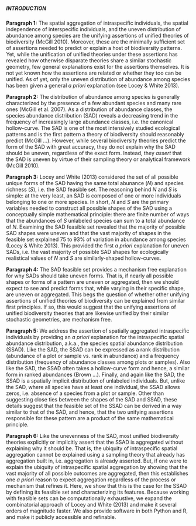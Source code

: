 ##### INTRODUCTION

**Paragraph 1:** The spatial aggregation of intraspecific individuals, the spatial independence of interspecific individuals, and the uneven distribution of abundance among species are the unifying assertions of unified theories of biodiversity (McGill 2010). 
Moreover, these are the minimally sufficient set of assertions needed to predict or explain a host of biodiversity patterns. 
Yet, while the unification of unified theories under these assertions has revealed how otherwise disparate theories share a similar stochastic geometry, few general explanations exist for the assertions themselves. 
It is not yet known how the assertions are related or whether they too can be unified. 
As of yet, only the uneven distribution of abundance among species has been given a general *a priori* explanation (see Locey & White 2013).

**Paragraph 2:** The distribution of abundance among species is generally characterized by the presence of a few abundant species and many rare ones (McGill et al. 2007).
As a distribution of abundance classes, the species abundance distribution (SAD) reveals a decreasing trend in the frequency of increasingly large abundance classes, i.e. the canonical hollow-curve.
The SAD is one of the most intensively studied ecological patterns and is the first pattern a theory of biodiversity should reasonably predict (McGill ...). 
However, while several biodiversity theories predict the form of the SAD with great accuracy, they do not explain why the SAD should be uneven, regardless of the exact form. 
Instead, they *assert* that the SAD is uneven by virtue of their sampling theory or analytical framework (McGill 2010).

**Paragraph 3:** Locey and White (2013) considered the set of all possible unique forms of the SAD having the same total abunance (*N*) and species richness (*S*), i.e. the SAD feasible set. 
The reasoning behind *N* and *S* is simple: at the very least, an SAD is composed of one or more individuals belonging to one or more species.
In short, *N* and *S* are the primary variables needed to construct all possible shapes of the SAD using a conceptually simple mathematical principle: there are finite number of ways that the abundances of *S* unlabeled species can sum to a total abundance of *N*.
Examining the SAD feasible set revealed that the majority of possible SAD shapes were uneven and that the vast majority of shapes in the feasible set explained 75 to 93% of variation in abundance among species (Locey & White 2013).
This provided the first *a priori* explanation for uneven SADs, i.e. the vast majority of possible SAD shapes for ecologically realistical values of *N* and *S* are similarly-shaped hollow-curves.

**Paragraph 4:** The SAD feasible set provides a mechanism free explanation for why SADs should take uneven forms.
That is, if nearly all possible shapes or forms of a pattern are uneven or aggregated, then we should expect to see and predict forms that, while varying in their specific shape, are uneven or aggregated.
This begs the question of whether other unifying assertions of unified theories of biodiversity can be explained from similar first principles.
If so, this would suggest that the unifying assertions of unified biodiversity theories that are likewise unified by their similar stochastic geometries, are mechanism free.


**Paragraph 5:**
We address the assertion of spatially aggregated intraspecific individuals by providing an *a priori* explanation for the intraspecific spatial abundance distribution, a.k.a., the species spatial abundance distribution (SSAD). Like the SAD, the SSAD can be expressed as a rank distribution (abundance of a plot or sample vs. rank in abundance) and a frequency distribution (frequency of abundance classes among plots or samples). Also like the SAD, the SSAD often takes a hollow-curve form and hence, a similar form in ranked abundances (Brown ...). 
Finally, and again like the SAD, the SSAD is a spatially implicit distribution of unlabeled individuals. 
But, unlike the SAD, where all species have at least one individual, the SSAD allows zeros, i.e. absence of a species from a plot or sample.
Other than suggesting close ties between the shapes of the SAD and SSAD, these details suggest that the feasible set of the SSAD can be derived in a way similar to that of the SAD, and hence, that the two unifying assertions responsible for these pattern are a product of the same mathematical principle. 

**Paragraph 6:**
Like the unevenness of the SAD, most unified biodiversity theories explicitly or implicitly assert that the SSAD is aggregated without explaining why it should be. That is, the ubiquity of intraspecific spatial aggregation cannot be explained using a sampling theory that already has aggregation built in, i.e. aggregation is already asserted. But, if one were to explain the ubiquity of intraspecific spatial aggregation by showing that the vast majority of all possible outcomes are aggregated, then this establishes one *a priori* reason to expect aggregation regardless of the process or mechanism that refines it. Here, we show that this is the case for the SSAD by defining its feasible set and characterizing its features. Because working with feasible sets can be computationally exhaustive, we expand the combinatorial approach of Locey and White (2013) and make it several orders of magnitude faster. We also provide software in both Python and R, and make it publicly accessible and refinable.